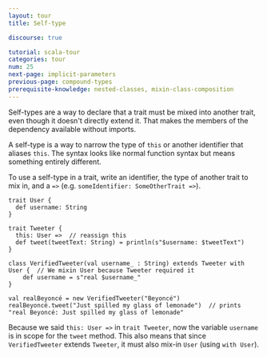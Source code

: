 ```yaml
---
layout: tour
title: Self-type

discourse: true

tutorial: scala-tour
categories: tour
num: 25
next-page: implicit-parameters
previous-page: compound-types
prerequisite-knowledge: nested-classes, mixin-class-composition
---
```

Self-types are a way to declare that a trait must be mixed into another trait, even though it doesn't directly extend it. That makes the members of the dependency available without imports.

A self-type is a way to narrow the type of `this` or another identifier that aliases `this`. The syntax looks like normal function syntax but means something entirely different.

To use a self-type in a trait, write an identifier, the type of another trait to mix in, and a `=>` (e.g. `someIdentifier: SomeOtherTrait =>`).
```tut
trait User {
  def username: String
}

trait Tweeter {
  this: User =>  // reassign this
  def tweet(tweetText: String) = println(s"$username: $tweetText")
}

class VerifiedTweeter(val username_ : String) extends Tweeter with User {  // We mixin User because Tweeter required it
	def username = s"real $username_"
}

val realBeyoncé = new VerifiedTweeter("Beyoncé")
realBeyoncé.tweet("Just spilled my glass of lemonade")  // prints "real Beyoncé: Just spilled my glass of lemonade"
```

Because we said `this: User =>` in `trait Tweeter`, now the variable `username` is in scope for the `tweet` method. This also means that since `VerifiedTweeter` extends `Tweeter`, it must also mix-in `User` (using `with User`).
